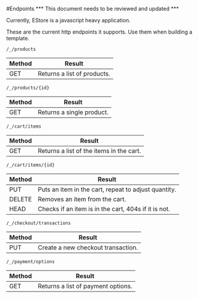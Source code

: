 
#Endpoints
*** This document needs to be reviewed and updated ***

Currently, EStore is a javascript heavy application.

These are the current http endpoints it supports. Use 
them when building a template.

`/_/products`

  Method   |      Result                                          
 ----------|  -------------                                 
  GET      | Returns a list of products.                          

`/_/products/{id}`

  Method   |      Result                                          
 ----------|  -------------                                        
  GET      | Returns a single product.  


`/_/cart/items`

  Method   |      Result                                          
 ----------|  -------------                                       
  GET      | Returns a list of the items in the cart.             
                    
`/_/cart/items/{id}`

  Method   |      Result                                          
 ----------|  -------------                                        
  PUT      | Puts an item in the cart, repeat to adjust quantity. 
  DELETE   | Removes an item from the cart.     
  HEAD     | Checks if an item is in the cart, 404s if it is not.

`/_/checkout/transactions`

  Method   |      Result                                          
 ----------|  -------------                                        
  PUT      | Create a new checkout transaction.


`/_/payment/options`

  Method   |      Result                                          
 ----------|  -------------                                        
  GET      | Returns a list of payment options.

